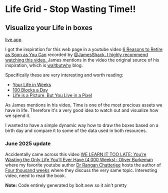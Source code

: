 # Life Grid - Stop Wasting Time!!

## Visualize your Life in boxes

[live app](https://life-grid.rapl.eu/)

I got the inspiration for this web page in a youtube video [6 Reasons to Retire as Soon as You Can](https://youtu.be/OuDCDp9Z9Y4?si=F0EkUL6OsIi4EvBP&t=70) recorded by [@JamesShack. I highly recommend watching this video.
](https://www.youtube.com/@JamesShack)
James mentions in the video the original source of his inspiration, which is [waitbutwhy](https://waitbutwhy.com/) blog.

Specifically these are very interesting and worth reading:

- [Your Life in Weeks](https://waitbutwhy.com/2014/05/life-weeks.html)
- [100 Blocks a Day](https://waitbutwhy.com/2016/10/100-blocks-day.html)
- [Life is a Picture, But You Live in a Pixel](https://waitbutwhy.com/2013/11/life-is-picture-but-you-live-in-pixel.html)

As James mentions in his video, Time is one of the most precious assets we have in life.
Therefore it's a very good idea to watch out and visualize how we spend it.

I wanted to have a simple dynamic way how to draw the boxes based on a birth day and compare it to some of the data used in both resources.

### June 2025 update

Accidentally came across this video [ WE LEARN IT TOO LATE: You’re Wasting the Only Life You’ll Ever Have (4,000 Weeks)- Oliver Burkeman ](https://www.youtube.com/watch?v=b4kiuuiSdzU) where my favorite youtube author [Dr Rangan Chatterjee](https://www.youtube.com/@DrChatterjeeRangan) hosts the author of [Four thousand weeks](https://www.oliverburkeman.com/fourthousandweeks) where they discuss the very same topic. Interesting video, need to read the book.

**Note:** Code entirely generated by bolt.new so it ain't pretty

